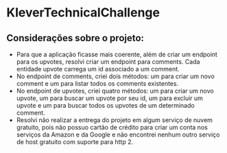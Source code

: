 <h1>KleverTechnicalChallenge</h1>
<h2>Considerações sobre o projeto:</h2>
<ul>
  <li>Para que a aplicação ficasse mais coerente, além de criar um endpoint para os upvotes, resolvi criar um endpoint para comments. Cada entidade upvote carrega um id associado a um comment.</li>
  <li>No endpoint de comments, criei dois métodos: um para criar um novo comment e um para listar todos os comments existentes.</li>
  <li>No endpoint de upvotes, criei quatro métodos: um para criar um novo upvote, um para buscar um upvote por seu id, um para excluir um upvote e um para buscar todos os upvotes de um determinado comment.</li>
  <li>Resolvi não realizar a entrega do projeto em algum serviço de nuvem gratuito, pois não possuo cartão de crédito para criar um conta nos serviços da Amazon e da Google e não encontrei nenhum outro serviço de host gratuito com suporte para http 2.</li>
</ul>